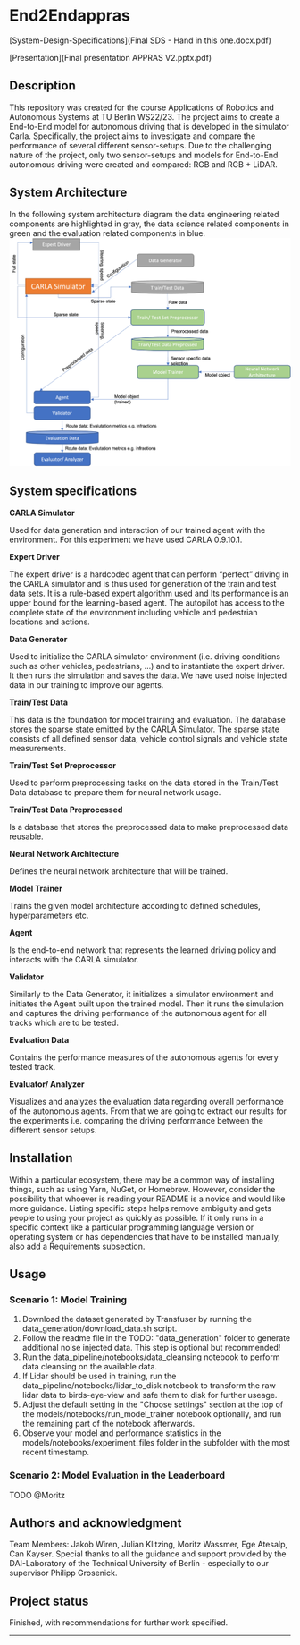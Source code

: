 # End2Endappras
[System-Design-Specifications](Final SDS - Hand in this one.docx.pdf)

[Presentation](Final presentation APPRAS V2.pptx.pdf)

## Description

This repository was created for the course Applications of Robotics and Autonomous Systems at TU Berlin WS22/23. 
The project aims to create a End-to-End model for autonomous driving that is developed in the simulator Carla. 
Specifically, the project aims to investigate and compare the performance of several different sensor-setups. 
Due to the challenging nature of the project, only two sensor-setups and models for End-to-End autonomous driving were created and compared: RGB and RGB + LiDAR. 

## System Architecture
In the following system architecture diagram the data engineering related components are highlighted in gray, the data science related components in green and the evaluation related components in blue.
![System architecture of project](architecture.png "System architecture")

## System specifications

**CARLA Simulator**

Used for data generation and interaction of our trained agent with the environment. For this experiment we have used CARLA 0.9.10.1. 

**Expert Driver**

The expert driver is a hardcoded agent that can perform “perfect” driving in the CARLA simulator and is thus used for generation of the train and test data sets. It is a rule-based expert algorithm used and Its performance is an upper bound for the learning-based agent. The autopilot has access to the complete state of the environment including vehicle and pedestrian locations and actions. 

**Data Generator**

Used to initialize the CARLA simulator environment (i.e. driving conditions such as other vehicles, pedestrians, …) and to instantiate the expert driver. It then runs the simulation and saves the data. We have used noise injected data in our 
training to improve our agents.

**Train/Test Data**

This data is the foundation for model training and evaluation. The database stores the sparse state emitted by the CARLA Simulator. The sparse state consists of all defined sensor data, vehicle control signals and vehicle state measurements. 

**Train/Test Set Preprocessor**

Used to perform preprocessing tasks on the data stored in the Train/Test Data database to prepare them for neural network usage.

**Train/Test Data Preprocessed**

Is a database that stores the preprocessed data to make preprocessed data reusable.

**Neural Network Architecture**

Defines the neural network architecture that will be trained.

**Model Trainer**

Trains the given model architecture according to defined schedules, hyperparameters etc.

**Agent**

Is the end-to-end network that represents the learned driving policy and interacts with the CARLA simulator.

**Validator**

Similarly to the Data Generator, it initializes a simulator environment and initiates the Agent built upon the trained model. Then it runs the simulation and captures the driving performance of the autonomous agent for all tracks which are to be tested.

**Evaluation Data**

Contains the performance measures of the autonomous agents for every tested track.

**Evaluator/ Analyzer**

Visualizes and analyzes the evaluation data regarding overall performance of the autonomous agents. From that we are going to extract our results for the experiments i.e. comparing the driving performance between the different sensor setups.


## Installation
Within a particular ecosystem, there may be a common way of installing things, such as using Yarn, NuGet, or Homebrew. However, consider the possibility that whoever is reading your README is a novice and would like more guidance. Listing specific steps helps remove ambiguity and gets people to using your project as quickly as possible. If it only runs in a specific context like a particular programming language version or operating system or has dependencies that have to be installed manually, also add a Requirements subsection.

## Usage

### Scenario 1: Model Training
1. Download the dataset generated by Transfuser by running the data_generation/download_data.sh script.
2. Follow the readme file in the TODO: "data_generation" folder to generate additional noise injected data. This step is optional but recommended!
3. Run the data_pipeline/notebooks/data_cleansing notebook to perform data cleansing on the available data.
4. If Lidar should be used in training, run the data_pipeline/notebooks/lidar_to_disk notebook to transform the raw lidar data to birds-eye-view and safe them to disk for further useage.
6. Adjust the default setting in the "Choose settings" section at the top of the models/notebooks/run_model_trainer notebook optionally, and run the remaining part of the notebook afterwards.
7. Observe your model and performance statistics in the models/notebooks/experiment_files folder in the subfolder with the most recent timestamp.

### Scenario 2: Model Evaluation in the Leaderboard
TODO @Moritz

## Authors and acknowledgment
Team Members:  Jakob Wiren, Julian Klitzing,  Moritz Wassmer, Ege Atesalp, Can Kayser.
Special thanks to all the guidance and support provided by the DAI-Laboratory of the Technical University of Berlin - especially to our supervisor Philipp Grosenick.



## Project status
Finished, with recommendations for further work specified. 

***
